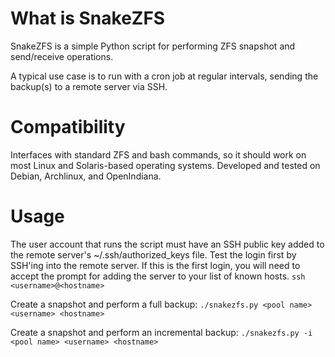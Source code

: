 What is SnakeZFS
================
SnakeZFS is a simple Python script for performing ZFS snapshot and send/receive 
operations.

A typical use case is to run with a cron job at regular intervals, sending
the backup(s) to a remote server via SSH.

Compatibility
=============
Interfaces with standard ZFS and bash commands, so it should work on most Linux 
and Solaris-based operating systems. Developed and tested on Debian, Archlinux, 
and OpenIndiana.

Usage
=====
The user account that runs the script must have an SSH public key added
to the remote server's ~/.ssh/authorized\_keys file. Test the login first by
SSH'ing into the remote server. If this is the first login, you will need to
accept the prompt for adding the server to your list of known hosts.
`ssh <username>@<hostname>`

Create a snapshot and perform a full backup:
`./snakezfs.py <pool name> <username> <hostname>`

Create a snapshot and perform an incremental backup:
`./snakezfs.py -i <pool name> <username> <hostname>`
